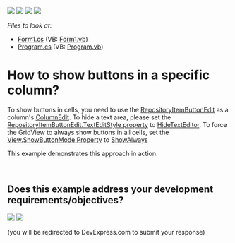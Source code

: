 <!-- default badges list -->
![](https://img.shields.io/endpoint?url=https://codecentral.devexpress.com/api/v1/VersionRange/128631633/10.2.3%2B)
[![](https://img.shields.io/badge/Open_in_DevExpress_Support_Center-FF7200?style=flat-square&logo=DevExpress&logoColor=white)](https://supportcenter.devexpress.com/ticket/details/E2870)
[![](https://img.shields.io/badge/📖_How_to_use_DevExpress_Examples-e9f6fc?style=flat-square)](https://docs.devexpress.com/GeneralInformation/403183)
[![](https://img.shields.io/badge/💬_Leave_Feedback-feecdd?style=flat-square)](#does-this-example-address-your-development-requirementsobjectives)
<!-- default badges end -->
<!-- default file list -->
*Files to look at*:

* [Form1.cs](./CS/Form1.cs) (VB: [Form1.vb](./VB/Form1.vb))
* [Program.cs](./CS/Program.cs) (VB: [Program.vb](./VB/Program.vb))
<!-- default file list end -->
# How to show buttons in a specific column?


<p>To show buttons in cells, you need to use the <a href="http://documentation.devexpress.com/#WindowsForms/clsDevExpressXtraEditorsRepositoryRepositoryItemButtonEdittopic">RepositoryItemButtonEdit</a> as a column's <a href="http://documentation.devexpress.com/#WindowsForms/DevExpressXtraGridColumnsGridColumn_ColumnEdittopic">ColumnEdit</a>. To hide a text area, please set the <a href="http://documentation.devexpress.com/#WindowsForms/DevExpressXtraEditorsRepositoryRepositoryItemButtonEdit_TextEditStyletopic">RepositoryItemButtonEdit.TextEditStyle property</a> to <a href="http://documentation.devexpress.com/#WindowsForms/DevExpressXtraEditorsControlsTextEditStylesEnumtopic">HideTextEditor</a>. To force the GridView to always show buttons in all cells, set the <a href="http://documentation.devexpress.com/#WindowsForms/DevExpressXtraGridViewsBaseColumnView_ShowButtonModetopic">View.ShowButtonMode Property</a> to <a href="http://documentation.devexpress.com/#WindowsForms/DevExpressXtraGridViewsBaseShowButtonModeEnumEnumtopic">ShowAlways</a></p><p>This example demonstrates this approach in action.</p>

<br/>


<!-- feedback -->
## Does this example address your development requirements/objectives?

[<img src="https://www.devexpress.com/support/examples/i/yes-button.svg"/>](https://www.devexpress.com/support/examples/survey.xml?utm_source=github&utm_campaign=winforms-grid-display-edit-buttons-in-cells&~~~was_helpful=yes) [<img src="https://www.devexpress.com/support/examples/i/no-button.svg"/>](https://www.devexpress.com/support/examples/survey.xml?utm_source=github&utm_campaign=winforms-grid-display-edit-buttons-in-cells&~~~was_helpful=no)

(you will be redirected to DevExpress.com to submit your response)
<!-- feedback end -->
